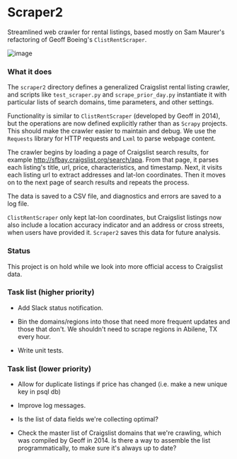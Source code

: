 # Scraper2

Streamlined web crawler for rental listings, based mostly on Sam Maurer's refactoring of Geoff Boeing's `ClistRentScraper`.

![image](https://github.com/mxndrwgrdnr/scraper2/blob/master/example.png)

### What it does

The `scraper2` directory defines a generalized Craigslist rental listing crawler, and scripts like `test_scraper.py` and `scrape_prior_day.py` instantiate it with particular lists of search domains, time parameters, and other settings. 

Functionality is similar to `ClistRentScraper` (developed by Geoff in 2014), but the operations are now defined explicitly rather than as `Scrapy` projects. This should make the crawler easier to maintain and debug. We use the `Requests` library for HTTP requests and `Lxml` to parse webpage content. 

The crawler begins by loading a page of Craigslist search results, for example http://sfbay.craigslist.org/search/apa. From that page, it parses each listing's title, url, price, characteristics, and timestamp. Next, it visits each listing url to extract addresses and lat-lon coordinates. Then it moves on to the next page of search results and repeats the process. 

The data is saved to a CSV file, and diagnostics and errors are saved to a log file.

`ClistRentScraper` only kept lat-lon coordinates, but Craigslist listings now also include a location accuracy indicator and an address or cross streets, when users have provided it. `Scraper2` saves this data for future analysis.


### Status

This project is on hold while we look into more official access to Craigslist data.


### Task list (higher priority)

- Add Slack status notification.

- Bin the domains/regions into those that need more frequent updates and those that don't. We shouldn't need to scrape regions in Abilene, TX every hour.

- Write unit tests.


### Task list (lower priority)

- Allow for duplicate listings if price has changed (i.e. make a new unique key in psql db)

- Improve log messages.

- Is the list of data fields we're collecting optimal? 

- Check the master list of Craigslist domains that we're crawling, which was compiled by Geoff in 2014. Is there a way to assemble the list programmatically, to make sure it's always up to date?

